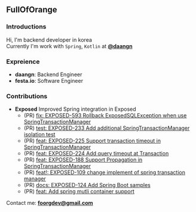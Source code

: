 ## FullOfOrange

### Introductions

Hi, I'm backend developer in korea  
Currently I'm work with `Spring`, `Kotlin` at **[@daangn](https://github.com/daangn)**

### Expreience

- **daangn**: Backend Engineer
- **festa.io**: Software Engineer

### Contributions

- **Exposed**
  Improved Spring integration in Exposed
  - (PR) [fix: EXPOSED-593 Rollback ExposedSQLException when use SpringTransactionManager](https://github.com/JetBrains/Exposed/pull/2398)
  - (PR) [test: EXPOSED-233 Add additional SpringTransactionManager isolation test](https://github.com/JetBrains/Exposed/pull/1972)
  - (PR) [feat: EXPOSED-225 Support transaction timeout in SpringTransactionManager](https://github.com/JetBrains/Exposed/pull/1897)
  - (PR) [feat: EXPOSED-224 Add query timeout at Transaction](https://github.com/JetBrains/Exposed/pull/1890)
  - (PR) [feat: EXPOSED-188 Support Propagation in SpringTransactionManager](https://github.com/JetBrains/Exposed/pull/1867)
  - (PR) [feat!: EXPOSED-109 change implement of spring transaction manager](https://github.com/JetBrains/Exposed/pull/1840)
  - (PR) [docs: EXPOSED-124 Add Spring Boot samples](https://github.com/JetBrains/Exposed/pull/1826)
  - (PR) [feat: Add spring mutli container support](https://github.com/JetBrains/Exposed/pull/1781)


Contact me: **foorgdev@gmail.com**

